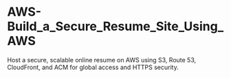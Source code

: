# AWS-Build_a_Secure_Resume_Site_Using_AWS
Host a secure, scalable online resume on AWS using S3, Route 53, CloudFront, and ACM for global access and HTTPS security.
